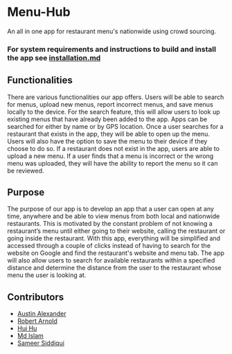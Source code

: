 # Menu-Hub
An all in one app for restaurant menu's nationwide using crowd sourcing.  


### For system requirements and instructions to build and install the app see [installation.md](https://github.com/WSU-4110/Menu-Hub/blob/master/installation.md)


## Functionalities
There are various functionalities our app offers. Users will be able to search for menus, upload new menus, report incorrect menus, and save menus locally to the device. For the search feature, this will allow users to look up existing menus that have already been added to the app. Apps can be searched for either by name or by GPS location. Once a user searches for a restaurant that exists in the app, they will be able to open up the menu. Users will also have the option to save the menu to their device if they choose to do so. If a restaurant does not exist in the app, users are able to upload a new menu. If a user finds that a menu is incorrect or the wrong menu was uploaded, they will have the ability to report the menu so it can be reviewed. 

## Purpose
The purpose of our app is to develop an app that a user can open at any time, anywhere and be able to view menus from both local and nationwide restaurants. This is motivated by the constant problem of not knowing a restaurant’s menu until either going to their website, calling the restaurant or going inside the restaurant. With this app, everything will be simplified and accessed through a couple of clicks instead of having to search for the website on Google and find the restaurant's website and menu tab. The app will also allow users to search for available restaurants within a specified distance and determine the distance from the user to the restaurant whose menu the user is looking at.


## Contributors
- [Austin Alexander](https://github.com/AustinAlexand25)
- [Robert Arnold](https://github.com/rjaii)
- [Hui Hu](https://github.com/HuiHu826)
- [Md Islam](https://github.com/mdislam1)
- [Sameer Siddiqui](https://github.com/ssiddiqui87)
